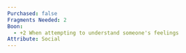 ```yaml
---
Purchased: false
Fragments Needed: 2
Boon:
  - +2 When attempting to understand someone's feelings
Attribute: Social
---
```

